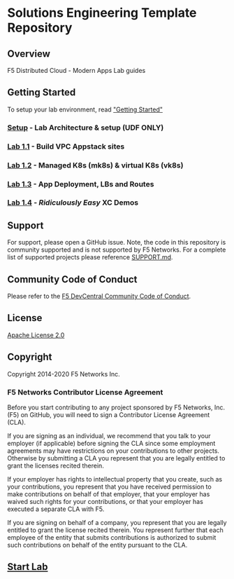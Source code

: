 # Solutions Engineering Template Repository

## Overview

F5 Distributed Cloud - Modern Apps Lab guides

## Getting Started

To setup your lab environment, read ["Getting Started"](lab_0.0.md)

### [Setup](lab_0.0.md) - Lab Architecture & setup (UDF ONLY)

### [Lab 1.1](lab_1.1.md) - Build VPC Appstack sites

### [Lab 1.2](lab_1.2.md) - Managed K8s (mk8s) & virtual K8s (vk8s)

### [Lab 1.3](lab_1.3.md) - App Deployment, LBs and Routes

### [Lab 1.4](lab_1.4.md) - _*Ridiculously Easy*_ XC Demos


## Support

For support, please open a GitHub issue.  Note, the code in this repository is community supported and is not supported by F5 Networks.  For a complete list of supported projects please reference [SUPPORT.md](SUPPORT.md).

## Community Code of Conduct

Please refer to the [F5 DevCentral Community Code of Conduct](code_of_conduct.md).

## License

[Apache License 2.0](LICENSE)

## Copyright

Copyright 2014-2020 F5 Networks Inc.

### F5 Networks Contributor License Agreement

Before you start contributing to any project sponsored by F5 Networks, Inc. (F5) on GitHub, you will need to sign a Contributor License Agreement (CLA).

If you are signing as an individual, we recommend that you talk to your employer (if applicable) before signing the CLA since some employment agreements may have restrictions on your contributions to other projects.
Otherwise by submitting a CLA you represent that you are legally entitled to grant the licenses recited therein.

If your employer has rights to intellectual property that you create, such as your contributions, you represent that you have received permission to make contributions on behalf of that employer, that your employer has waived such rights for your contributions, or that your employer has executed a separate CLA with F5.

If you are signing on behalf of a company, you represent that you are legally entitled to grant the license recited therein.
You represent further that each employee of the entity that submits contributions is authorized to submit such contributions on behalf of the entity pursuant to the CLA.

##  [Start Lab ](lab_0.0.md)